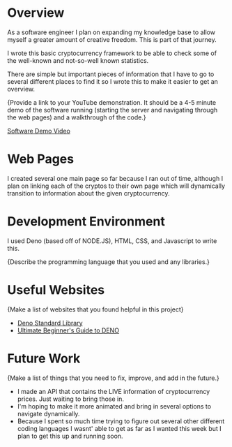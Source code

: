 # Overview

As a software engineer I plan on expanding my knowledge base to allow myself a greater amount of creative freedom. This is part of that journey.

I wrote this basic cryptocurrency framework to be able to check some of the well-known and not-so-well known statistics. 

There are simple but important pieces of information that I have to go to several different places to find it so I wrote this to make it easier to get an overview.

{Provide a link to your YouTube demonstration.  It should be a 4-5 minute demo of the software running (starting the server and navigating through the web pages) and a walkthrough of the code.}

[Software Demo Video](http://youtube.link.goes.here)

# Web Pages

I created several one main page so far because I ran out of time, although I plan on linking each of the cryptos to their own page which will dynamically transition to information about the given cryptocurrency.

# Development Environment

I used Deno (based off of NODE.JS), HTML, CSS, and Javascript to write this.

{Describe the programming language that you used and any libraries.}

# Useful Websites

{Make a list of websites that you found helpful in this project}
* [Deno Standard Library](https://deno.land/std@0.158.0?doc)
* [Ultimate Beginner's Guide to DENO](https://medium.com/deno-the-complete-reference/the-ultimate-beginners-guide-to-deno-3f611d7ea964)

# Future Work

{Make a list of things that you need to fix, improve, and add in the future.}
* I made an API that contains the LIVE information of cryptocurrency prices. Just waiting to bring those in.
* I'm hoping to make it more animated and bring in several options to navigate dynamically.
* Because I spent so much time trying to figure out several other different coding languages I wasnt' able to get as far as I wanted this week but I plan to get this up and running soon.